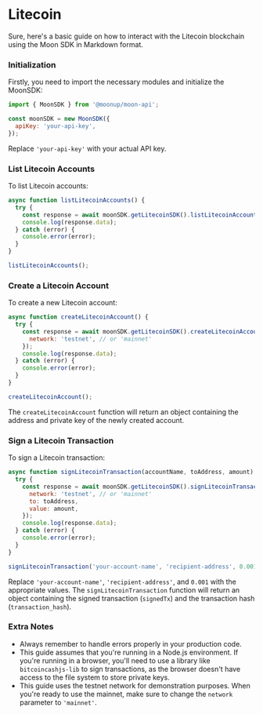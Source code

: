 # Litecoin

Sure, here's a basic guide on how to interact with the Litecoin blockchain using the Moon SDK in Markdown format.

### Initialization

Firstly, you need to import the necessary modules and initialize the MoonSDK:

```javascript
import { MoonSDK } from '@moonup/moon-api';

const moonSDK = new MoonSDK({
  apiKey: 'your-api-key',
});
```

Replace `'your-api-key'` with your actual API key.

### List Litecoin Accounts

To list Litecoin accounts:

```javascript
async function listLitecoinAccounts() {
  try {
    const response = await moonSDK.getLitecoinSDK().listLitecoinAccounts();
    console.log(response.data);
  } catch (error) {
    console.error(error);
  }
}

listLitecoinAccounts();
```

### Create a Litecoin Account

To create a new Litecoin account:

```javascript
async function createLitecoinAccount() {
  try {
    const response = await moonSDK.getLitecoinSDK().createLitecoinAccount({
      network: 'testnet', // or 'mainnet'
    });
    console.log(response.data);
  } catch (error) {
    console.error(error);
  }
}

createLitecoinAccount();
```

The `createLitecoinAccount` function will return an object containing the address and private key of the newly created account.

### Sign a Litecoin Transaction

To sign a Litecoin transaction:

```javascript
async function signLitecoinTransaction(accountName, toAddress, amount) {
  try {
    const response = await moonSDK.getLitecoinSDK().signLitecoinTransaction(accountName, {
      network: 'testnet', // or 'mainnet'
      to: toAddress,
      value: amount,
    });
    console.log(response.data);
  } catch (error) {
    console.error(error);
  }
}

signLitecoinTransaction('your-account-name', 'recipient-address', 0.001);
```

Replace `'your-account-name'`, `'recipient-address'`, and `0.001` with the appropriate values. The `signLitecoinTransaction` function will return an object containing the signed transaction (`signedTx`) and the transaction hash (`transaction_hash`).

### Extra Notes

* Always remember to handle errors properly in your production code.
* This guide assumes that you're running in a Node.js environment. If you're running in a browser, you'll need to use a library like `bitcoincashjs-lib` to sign transactions, as the browser doesn't have access to the file system to store private keys.
* This guide uses the testnet network for demonstration purposes. When you're ready to use the mainnet, make sure to change the `network` parameter to `'mainnet'`.
